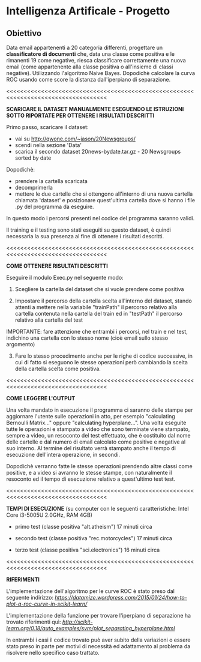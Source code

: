 # Intelligenza Artificale - Progetto

## Obiettivo
Data email appartenenti a 20 categoria differenti, progettare un **classificatore di documenti** che, data una classe come positiva e le rimanenti 19 come negative, riesca classificare correttamente una nuova email (come appartenente alla classe positiva o all'insieme di classi negative).
Utilizzando l'algoritmo Naive Bayes.
Dopodichè calcolare la curva ROC usando come score la distanza dall'iperpiano di separazione.

<<<<<<<<<<<<<<<<<<<<<<<<<<<<<<<<<<<<<<<<<<<<<<<<<<<<<<<<<<<<<<<<<<<<<<<<<<<<<<<<<<<

**SCARICARE IL DATASET MANUALMENTE ESEGUENDO LE ISTRUZIONI SOTTO RIPORTATE PER OTTENERE I RISULTATI DESCRITTI**

Primo passo, scaricare il dataset:
 - vai su http://qwone.com/~jason/20Newsgroups/
 - scendi nella sezione 'Data'
 - scarica il secondo dataset 20news-bydate.tar.gz - 20 Newsgroups sorted by date

Dopodichè:
 - prendere la cartella scaricata
 - decomprimerla
 - mettere le due cartelle che si ottengono all'interno di una nuova cartella chiamata 'dataset' e
   posizionare quest'ultima cartella dove si hanno i file .py del programma da eseguire.

In questo modo i percorsi presenti nel codice del programma saranno validi.

Il training e il testing sono stati eseguiti su questo dataset, è quindi necessaria la sua presenza al fine di ottenere i risultati descritti.

<<<<<<<<<<<<<<<<<<<<<<<<<<<<<<<<<<<<<<<<<<<<<<<<<<<<<<<<<<<<<<<<<<<<<<<<<<<<<<<<<<<

**COME OTTENERE RISULTATI DESCRITTI**

Eseguire il modulo Exec.py nel seguente modo:

1) Scegliere la cartella del dataset che si vuole prendere come positiva

2) Impostare il percorso della cartella scelta all'interno del dataset, stando attenti a mettere nella variabile "trainPath" il percorso relativo alla cartella contenuta nella cartella del train ed in "testPath" il percorso relativo alla cartella del test

IMPORTANTE: fare attenzione che entrambi i percorsi, nel train e nel test, indichino una cartella con lo stesso nome (cioè email sullo stesso argomento)

3) Fare lo stesso procedimento anche per le righe di codice successive, in cui di fatto si eseguono le stesse operazioni però cambiando la scelta della cartella scelta come positiva.

<<<<<<<<<<<<<<<<<<<<<<<<<<<<<<<<<<<<<<<<<<<<<<<<<<<<<<<<<<<<<<<<<<<<<<<<<<<<<<<<<<<

**COME LEGGERE L'OUTPUT**

Una volta mandato in esecuzione il programma ci saranno delle stampe per aggiornare l'utente sulle
operazioni in atto, per esempio "calculating Bernoulli Matrix..." oppure "calculating hyperplane...".
Una volta eseguite tutte le operazioni e stampato a video che sono terminate viene stampato, sempre a
video, un resoconto del test effettuato, che è costituito dal nome delle cartelle e dal numero di email
calcolato come positive e negative al suo interno.
Al termine del risultato verrà stampato anche il tempo di esecuzione dell'intera operazione, in secondi.

Dopodichè verranno fatte le stesse operazioni prendendo altre classi come positive, e a video si avranno le stesse stampe, con naturalmente il resoconto ed il tempo di esecuzione relativo a quest'ultimo test
test.


<<<<<<<<<<<<<<<<<<<<<<<<<<<<<<<<<<<<<<<<<<<<<<<<<<<<<<<<<<<<<<<<<<<<<<<<<<<<<<<<<<<

**TEMPI DI ESECUZIONE** 
(su computer con le seguenti caratteristiche: Intel Core i3-5005U 2.0GHz, RAM 4GB)


- primo test (classe positiva "alt.atheism")     17 minuti circa

- secondo test (classe positiva "rec.motorcycles")     17 minuti circa

- terzo test (classe positiva "sci.electronics")     16 minuti circa


<<<<<<<<<<<<<<<<<<<<<<<<<<<<<<<<<<<<<<<<<<<<<<<<<<<<<<<<<<<<<<<<<<<<<<<<<<<<<<<<<<<

**RIFERIMENTI**

L'implementazione dell'algoritmo per le curve ROC è stato preso dal seguente indirizzo:
*https://datamize.wordpress.com/2015/01/24/how-to-plot-a-roc-curve-in-scikit-learn/*

L'implementazione della funzione per trovare l'iperpiano di separazione ha trovato riferimenti quì:
*http://scikit-learn.org/0.18/auto_examples/svm/plot_separating_hyperplane.html*


In entrambi i casi il codice trovato può aver subito della variazioni o essere stato preso in parte
per motivi di necessità ed adattamento al problema da risolvere nello specifico caso trattato.
